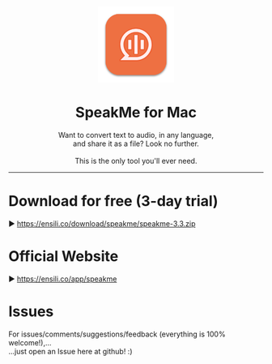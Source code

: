 <p align=center>
  <img height="150px" src="https://github.com/enSili-co/speakme/raw/main/images/logo.png"/>
</p>
<h1 align=center>SpeakMe for Mac</h1>
<p align=center>
  Want to convert text to audio, in any language,<br>and share it as a file? Look no further.<br><br>This is the only tool you'll ever need.
</p>


---

# Download for free (3-day trial)

▶︎ https://ensili.co/download/speakme/speakme-3.3.zip

# Official Website

▶︎ https://ensili.co/app/speakme

# Issues

For issues/comments/suggestions/feedback (everything is 100% welcome!),...    
...just open an Issue here at github! :)
